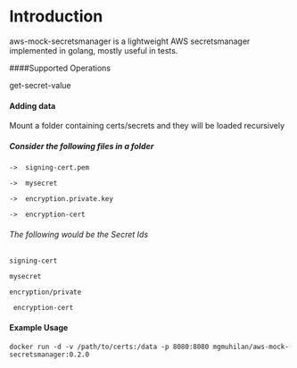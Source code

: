 # Introduction

aws-mock-secretsmanager is a lightweight AWS secretsmanager implemented in golang, mostly useful in tests.

####Supported Operations

get-secret-value

#### Adding data

Mount a folder containing certs/secrets and they will be loaded recursively

##### Consider the following files in a folder
`` ->  signing-cert.pem    ``

`` ->  mysecret    ``
 
`` ->  encryption.private.key    ``

`` ->  encryption-cert    ``

###### The following would be the Secret Ids
``signing-cert``

``mysecret``

`` encryption/private ``

`` encryption-cert``

#### Example Usage

``docker run -d -v /path/to/certs:/data -p 8080:8080 mgmuhilan/aws-mock-secretsmanager:0.2.0 ``